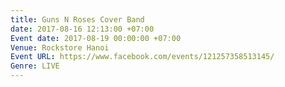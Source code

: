 ```yaml
---
title: Guns N Roses Cover Band
date: 2017-08-16 12:13:00 +07:00
Event date: 2017-08-19 00:00:00 +07:00
Venue: Rockstore Hanoi
Event URL: https://www.facebook.com/events/121257358513145/
Genre: LIVE
---
```


